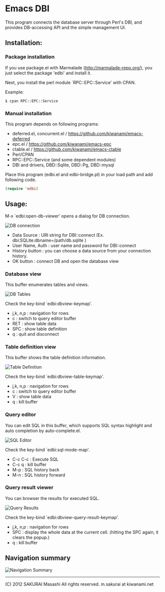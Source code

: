 # Emacs DBI

This program connects the database server through Perl's DBI,
and provides DB-accessing API and the simple management UI.

## Installation:

### Package installation

If you use package.el with Marmalade (http://marmalade-repo.org/), you just select the package 'edbi' and install it.

Next, you install the perl module `RPC::EPC::Service' with CPAN. 

Example:
```
$ cpan RPC::EPC::Service
```

### Manual installation

This program depends on following programs:

- deferred.el, concurrent.el / https://github.com/kiwanami/emacs-deferred
- epc.el      / https://github.com/kiwanami/emacs-epc
- ctable.el   / https://github.com/kiwanami/emacs-ctable
- Perl/CPAN
 - RPC::EPC::Service (and some dependent modules)
 - DBI and drivers, DBD::Sqlite, DBD::Pg, DBD::mysql

Place this program (edbi.el and edbi-bridge.pl) in your load path
and add following code.

```lisp
(require 'edbi)
```

## Usage:

M-x `edbi:open-db-viewer' opens a dialog for DB connection.

![DB connection](https://cacoo.com/diagrams/VdRPw8hjXiezJJud-2B7F2.png)

- Data Source : URI string for DBI::connect (Ex. dbi:SQLite:dbname=/path/db.sqlite )
- User Name, Auth : user name and password for DBI::connect
- History button : you can choose a data source from your connection history.
- OK button : connect DB and open the database view

### Database view

This buffer enumerates tables and views.

![DB Tables](https://cacoo.com/diagrams/VdRPw8hjXiezJJud-30BC3.png)

Check the key-bind `edbi:dbview-keymap'.

- j,k, n,p : navigation for rows
- c        : switch to query editor buffer
- RET      : show table data
- SPC      : show table definition
- q        : quit and disconnect

### Table definition view

This buffer shows the table definition information.

![Table Definition](https://cacoo.com/diagrams/VdRPw8hjXiezJJud-B5E39.png)

Check the key-bind `edbi:dbview-table-keymap'.
- j,k, n,p : navigation for rows
- c        : switch to query editor buffer
- V        : show table data
- q        : kill buffer

### Query editor

You can edit SQL in this buffer, which supports SQL syntax
highlight and auto completion by auto-complete.el.

![SQL Editor](https://cacoo.com/diagrams/VdRPw8hjXiezJJud-30392.png)

Check the key-bind `edbi:sql-mode-map'.

- C-c C-c  : Execute SQL
- C-c q    : kill buffer
- M-p      : SQL history back
- M-n      : SQL history forward

### Query result viewer

You can browser the results for executed SQL.

![Query Results](https://cacoo.com/diagrams/VdRPw8hjXiezJJud-E9A0C.png)

Check the key-bind `edbi:dbview-query-result-keymap'.
- j,k, n,p : navigation for rows
- SPC      : display the whole data at the current cell. (hitting the SPC again, it clears the popup.)
- q        : kill buffer

## Navigation summary

![Navigation Summary](https://cacoo.com/diagrams/VdRPw8hjXiezJJud-8D899.png)

----
(C) 2012 SAKURAI Masashi All rights reserved. m.sakurai at kiwanami.net
